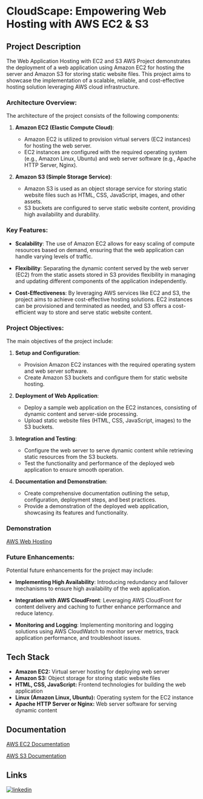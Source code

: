 
# CloudScape: Empowering Web Hosting with AWS EC2 & S3

## Project Description

The Web Application Hosting with EC2 and S3 AWS Project demonstrates the deployment of a web application using Amazon EC2 for hosting the server and Amazon S3 for storing static website files. This project aims to showcase the implementation of a scalable, reliable, and cost-effective hosting solution leveraging AWS cloud infrastructure.

### Architecture Overview:

The architecture of the project consists of the following components:

1. **Amazon EC2 (Elastic Compute Cloud)**:
   - Amazon EC2 is utilized to provision virtual servers (EC2 instances) for hosting the web server.
   - EC2 instances are configured with the required operating system (e.g., Amazon Linux, Ubuntu) and web server software (e.g., Apache HTTP Server, Nginx).

2. **Amazon S3 (Simple Storage Service)**:
   - Amazon S3 is used as an object storage service for storing static website files such as HTML, CSS, JavaScript, images, and other assets.
   - S3 buckets are configured to serve static website content, providing high availability and durability.

### Key Features:

- **Scalability**: The use of Amazon EC2 allows for easy scaling of compute resources based on demand, ensuring that the web application can handle varying levels of traffic.
  
- **Flexibility**: Separating the dynamic content served by the web server (EC2) from the static assets stored in S3 provides flexibility in managing and updating different components of the application independently.

- **Cost-Effectiveness**: By leveraging AWS services like EC2 and S3, the project aims to achieve cost-effective hosting solutions. EC2 instances can be provisioned and terminated as needed, and S3 offers a cost-efficient way to store and serve static website content.

### Project Objectives:

The main objectives of the project include:

1. **Setup and Configuration**:
   - Provision Amazon EC2 instances with the required operating system and web server software.
   - Create Amazon S3 buckets and configure them for static website hosting.

2. **Deployment of Web Application**:
   - Deploy a sample web application on the EC2 instances, consisting of dynamic content and server-side processing.
   - Upload static website files (HTML, CSS, JavaScript, images) to the S3 buckets.

3. **Integration and Testing**:
   - Configure the web server to serve dynamic content while retrieving static resources from the S3 buckets.
   - Test the functionality and performance of the deployed web application to ensure smooth operation.

4. **Documentation and Demonstration**:
   - Create comprehensive documentation outlining the setup, configuration, deployment steps, and best practices.
   - Provide a demonstration of the deployed web application, showcasing its features and functionality.

### Demonstration
[AWS Web Hosting](https://drive.google.com/file/d/1uevzuaa05spSur72y2jHoW542kdJWdxw/view?usp=sharing)

### Future Enhancements:

Potential future enhancements for the project may include:

- **Implementing High Availability**: Introducing redundancy and failover mechanisms to ensure high availability of the web application.
  
- **Integration with AWS CloudFront**: Leveraging AWS CloudFront for content delivery and caching to further enhance performance and reduce latency.

- **Monitoring and Logging**: Implementing monitoring and logging solutions using AWS CloudWatch to monitor server metrics, track application performance, and troubleshoot issues.










## Tech Stack
- **Amazon EC2:** Virtual server hosting for deploying web server
- **Amazon S3:** Object storage for storing static website files
- **HTML, CSS, JavaScript:** Frontend technologies for building the web application
- **Linux (Amazon Linux, Ubuntu):** Operating system for the EC2 instance
- **Apache HTTP Server or Nginx:** Web server software for serving dynamic content


## Documentation

[AWS EC2 Documentation](https://docs.aws.amazon.com/ec2/)

[AWS S3 Documentation](https://docs.aws.amazon.com/s3/)


## Links

[![linkedin](https://img.shields.io/badge/linkedin-0A66C2?style=for-the-badge&logo=linkedin&logoColor=white)](https://www.linkedin.com/in/vaibhav-parekh08/)
